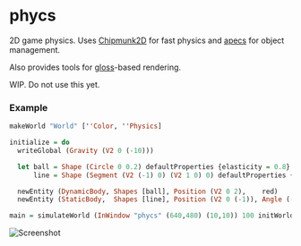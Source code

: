 # phycs

2D game physics.
Uses [Chipmunk2D](https://github.com/slembcke/Chipmunk2D) for fast physics and [apecs](https://github.com/jonascarpay/apecs) for object management.

Also provides tools for [gloss](https://github.com/benl23x5/gloss)-based rendering.

WIP. Do not use this yet.

### Example
```haskell
makeWorld "World" [''Color, ''Physics]

initialize = do
  writeGlobal (Gravity (V2 0 (-10)))

  let ball = Shape (Circle 0 0.2) defaultProperties {elasticity = 0.8}
      line = Shape (Segment (V2 (-1) 0) (V2 1 0) 0) defaultProperties {elasticity = 0.8}

  newEntity (DynamicBody, Shapes [ball], Position (V2 0 2),    red)
  newEntity (StaticBody,  Shapes [line], Position (V2 0 (-1)), Angle (-pi/10))

main = simulateWorld (InWindow "phycs" (640,480) (10,10)) 100 initWorld initialize
```

![Screenshot](https://raw.githubusercontent.com/jonascarpay/phycs/master/img.png)
